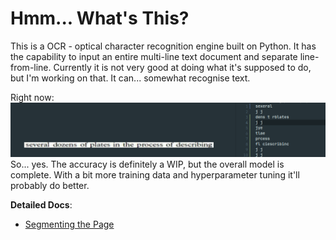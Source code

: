 # Hmm... What's This?

This is a OCR - optical character recognition engine built on Python. It has the capability to input an entire multi-line text document and separate line-from-line. 
Currently it is not very good at doing what it's supposed to do, but I'm working on that. It can... somewhat recognise text.

Right now:
![Output](/docs/assets/output.png)
So... yes. The accuracy is definitely a WIP, but the overall model is complete. With a bit more training data and hyperparameter tuning it'll probably do better.

**Detailed Docs**:
- [Segmenting the Page](/docs/segmentline.md)
